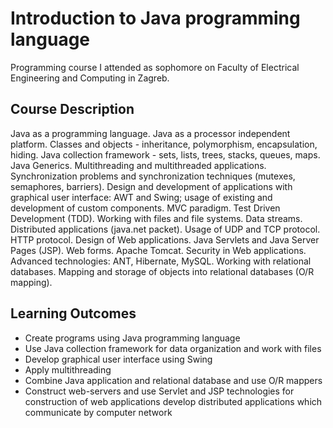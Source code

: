 # Introduction to Java programming language

Programming course I attended as sophomore on Faculty of Electrical Engineering and Computing in Zagreb. 


## Course Description

Java as a programming language. Java as a processor independent platform. Classes and objects - inheritance, polymorphism, encapsulation, hiding. Java collection framework - sets, lists, trees, stacks, queues, maps. Java Generics. Multithreading and multithreaded applications. Synchronization problems and synchronization techniques (mutexes, semaphores, barriers). Design and development of applications with graphical user interface: AWT and Swing; usage of existing and development of custom components. MVC paradigm. Test Driven Development (TDD). Working with files and file systems. Data streams. Distributed applications (java.net packet). Usage of UDP and TCP protocol. HTTP protocol. Design of Web applications. Java Servlets and Java Server Pages (JSP). Web forms. Apache Tomcat. Security in Web applications. Advanced technologies: ANT, Hibernate, MySQL. Working with relational databases. Mapping and storage of objects into relational databases (O/R mapping).

## Learning Outcomes
* Create programs using Java programming language
* Use Java collection framework for data organization and work with files
* Develop graphical user interface using Swing
* Apply multithreading
* Combine Java application and relational database and use O/R mappers
* Construct web-servers and use Servlet and JSP technologies for construction of web applications
develop distributed applications which communicate by computer network


